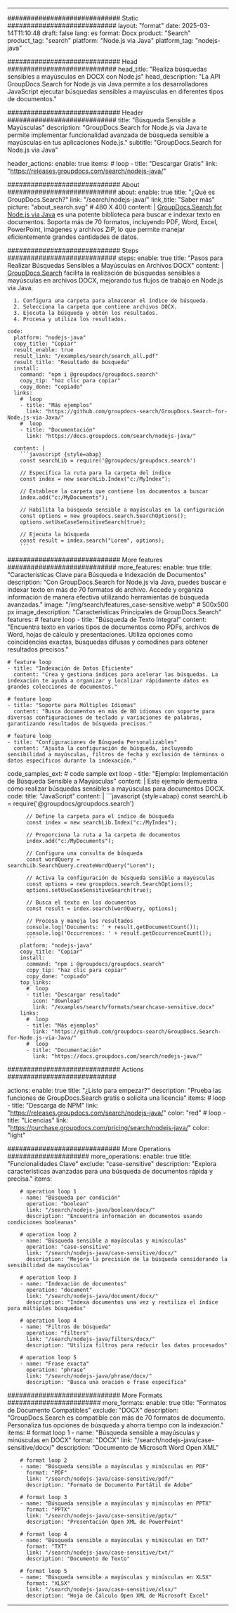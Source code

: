
---
############################# Static ############################
layout: "format"
date:  2025-03-14T11:10:48
draft: false
lang: es
format: Docx
product: "Search"
product_tag: "search"
platform: "Node.js via Java"
platform_tag: "nodejs-java"

############################# Head ############################
head_title: "Realiza búsquedas sensibles a mayúsculas en DOCX con Node.js"
head_description: "La API GroupDocs.Search for Node.js via Java permite a los desarrolladores JavaScript ejecutar búsquedas sensibles a mayúsculas en diferentes tipos de documentos."

############################# Header ############################
title: "Búsqueda Sensible a Mayúsculas" 
description: "GroupDocs.Search for Node.js via Java te permite implementar funcionalidad avanzada de búsqueda sensible a mayúsculas en tus aplicaciones Node.js."
subtitle: "GroupDocs.Search for Node.js via Java" 

header_actions:
  enable: true
  items:
    #  loop
    - title: "Descargar Gratis"
      link: "https://releases.groupdocs.com/search/nodejs-java/"
      
############################# About ############################
about:
    enable: true
    title: "¿Qué es GroupDocs.Search?"
    link: "/search/nodejs-java/"
    link_title: "Saber más"
    picture: "about_search.svg" # 480 X 400
    content: |
       [GroupDocs.Search for Node.js via Java](/search/nodejs-java/) es una potente biblioteca para buscar e indexar texto en documentos. Soporta más de 70 formatos, incluyendo PDF, Word, Excel, PowerPoint, imágenes y archivos ZIP, lo que permite manejar eficientemente grandes cantidades de datos.

############################# Steps ############################
steps:
    enable: true
    title: "Pasos para Realizar Búsquedas Sensibles a Mayúsculas en Archivos DOCX"
    content: |
      [GroupDocs.Search](/search/nodejs-java/) facilita la realización de búsquedas sensibles a mayúsculas en archivos DOCX, mejorando tus flujos de trabajo en Node.js via Java.
      
      1. Configura una carpeta para almacenar el índice de búsqueda.
      2. Selecciona la carpeta que contiene archivos DOCX.
      3. Ejecuta la búsqueda y obtén los resultados.
      4. Procesa y utiliza los resultados.
   
    code:
      platform: "nodejs-java"
      copy_title: "Copiar"
      result_enable: true
      result_link: "/examples/search/search_all.pdf"
      result_title: "Resultado de búsqueda"
      install:
        command: "npm i @groupdocs/groupdocs.search"
        copy_tip: "haz clic para copiar"
        copy_done: "copiado"
      links:
        #  loop
        - title: "Más ejemplos"
          link: "https://github.com/groupdocs-search/GroupDocs.Search-for-Node.js-via-Java/"
        #  loop
        - title: "Documentación"
          link: "https://docs.groupdocs.com/search/nodejs-java/"
          
      content: |
        ```javascript {style=abap}
        const searchLib = require('@groupdocs/groupdocs.search')

        // Especifica la ruta para la carpeta del índice
        const index = new searchLib.Index("c:/MyIndex");

        // Establece la carpeta que contiene los documentos a buscar
        index.add("c:/MyDocuments");

        // Habilita la búsqueda sensible a mayúsculas en la configuración
        const options = new groupdocs.search.SearchOptions();
        options.setUseCaseSensitiveSearch(true);

        // Ejecuta la búsqueda
        const result = index.search("Lorem", options);
        ```            

############################# More features ############################
more_features:
  enable: true
  title: "Características Clave para Búsqueda e Indexación de Documentos"
  description: "Con GroupDocs.Search for Node.js via Java, puedes buscar e indexar texto en más de 70 formatos de archivo. Accede y organiza información de manera efectiva utilizando herramientas de búsqueda avanzadas."
  image: "/img/search/features_case-sensitive.webp" # 500x500 px
  image_description: "Características Principales de GroupDocs.Search"
  features:
    # feature loop
    - title: "Búsqueda de Texto Integral"
      content: "Encuentra texto en varios tipos de documentos como PDFs, archivos de Word, hojas de cálculo y presentaciones. Utiliza opciones como coincidencias exactas, búsquedas difusas y comodines para obtener resultados precisos."

    # feature loop
    - title: "Indexación de Datos Eficiente"
      content: "Crea y gestiona índices para acelerar las búsquedas. La indexación te ayuda a organizar y localizar rápidamente datos en grandes colecciones de documentos."

    # feature loop
    - title: "Soporte para Múltiples Idiomas"
      content: "Busca documentos en más de 80 idiomas con soporte para diversas configuraciones de teclado y variaciones de palabras, garantizando resultados de búsqueda precisos."

    # feature loop
    - title: "Configuraciones de Búsqueda Personalizables"
      content: "Ajusta la configuración de búsqueda, incluyendo sensibilidad a mayúsculas, filtros de fecha y exclusión de términos o datos específicos durante la indexación."
      
  code_samples_ext:
    # code sample ext loop
    - title: "Ejemplo: Implementación de Búsqueda Sensible a Mayúsculas"
      content: |
        Este ejemplo demuestra cómo realizar búsquedas sensibles a mayúsculas para documentos DOCX.
      code:
        title: "JavaScript"
        content: |
          ```javascript {style=abap}
          const searchLib = require('@groupdocs/groupdocs.search')
          
          // Define la carpeta para el índice de búsqueda
          const index = new searchLib.Index("c:/MyIndex");
              
          // Proporciona la ruta a la carpeta de documentos
          index.add("c:/MyDocuments");

          // Configura una consulta de búsqueda
          const wordQuery = searchLib.SearchQuery.createWordQuery("Lorem");

          // Activa la configuración de búsqueda sensible a mayúsculas
          const options = new groupdocs.search.SearchOptions();
          options.setUseCaseSensitiveSearch(true);

          // Busca el texto en los documentos
          const result = index.search(wordQuery, options);
          
          // Procesa y maneja los resultados
          console.log('Documents: ' + result.getDocumentCount());
          console.log('Occurrences: ' + result.getOccurrenceCount());
          ```
        platform: "nodejs-java"
        copy_title: "Copiar"
        install:
          command: "npm i @groupdocs/groupdocs.search"
          copy_tip: "haz clic para copiar"
          copy_done: "copiado"
        top_links:
          #  loop
          - title: "Descargar resultado"
            icon: "download"
            link: "/examples/search/formats/searchcase-sensitive.docx"
        links:
          #  loop
          - title: "Más ejemplos"
            link: "https://github.com/groupdocs-search/GroupDocs.Search-for-Node.js-via-Java/"
          #  loop
          - title: "Documentación"
            link: "https://docs.groupdocs.com/search/nodejs-java/"
            

            


############################# Actions ############################

actions:
  enable: true
  title: "¿Listo para empezar?"
  description: "Prueba las funciones de GroupDocs.Search gratis o solicita una licencia"
  items:
    #  loop
    - title: "Descarga de NPM"
      link: "https://releases.groupdocs.com/search/nodejs-java/"
      color: "red"
        #  loop
    - title: "Licencias"
      link: "https://purchase.groupdocs.com/pricing/search/nodejs-java/"
      color: "light"


############################# More Operations #####################
more_operations:
    enable: true
    title: "Funcionalidades Clave"
    exclude: "case-sensitive"
    description: "Explora características avanzadas para una búsqueda de documentos rápida y precisa."
    items: 
          
        # operation loop 1
        - name: "Búsqueda por condición"
          operation: "boolean"
          link: "/search/nodejs-java/boolean/docx/"
          description: "Encuentra información en documentos usando condiciones booleanas"

        # operation loop 2
        - name: "Búsqueda sensible a mayúsculas y minúsculas"
          operation: "case-sensitive"
          link: "/search/nodejs-java/case-sensitive/docx/"
          description: "Mejora la precisión de la búsqueda considerando la sensibilidad de mayúsculas"

        # operation loop 3
        - name: "Indexación de documentos"
          operation: "document"
          link: "/search/nodejs-java/document/docx/"
          description: "Indexa documentos una vez y reutiliza el índice para múltiples búsquedas"

        # operation loop 4
        - name: "Filtros de búsqueda"
          operation: "filters"
          link: "/search/nodejs-java/filters/docx/"
          description: "Utiliza filtros para reducir los datos procesados"

        # operation loop 5
        - name: "Frase exacta"
          operation: "phrase"
          link: "/search/nodejs-java/phrase/docx/"
          description: "Busca una oración o frase específica"
          
        
          
############################# More Formats ########################
more_formats:
    enable: true
    title: "Formatos de Documento Compatibles"
    exclude: "DOCX"
    description: "GroupDocs.Search es compatible con más de 70 formatos de documento. Personaliza tus opciones de búsqueda y ahorra tiempo con la indexación."
    items: 
        # format loop 1
        - name: "Búsqueda sensible a mayúsculas y minúsculas en DOCX"
          format: "DOCX"
          link: "/search/nodejs-java/case-sensitive/docx/"
          description: "Documento de Microsoft Word Open XML"
          
        # format loop 2
        - name: "Búsqueda sensible a mayúsculas y minúsculas en PDF"
          format: "PDF"
          link: "/search/nodejs-java/case-sensitive/pdf/"
          description: "Formato de Documento Portátil de Adobe"
          
        # format loop 3
        - name: "Búsqueda sensible a mayúsculas y minúsculas en PPTX"
          format: "PPTX"
          link: "/search/nodejs-java/case-sensitive/pptx/"
          description: "Presentación Open XML de PowerPoint"

        # format loop 4
        - name: "Búsqueda sensible a mayúsculas y minúsculas en TXT"
          format: "TXT"
          link: "/search/nodejs-java/case-sensitive/txt/"
          description: "Documento de Texto"
          
        # format loop 5
        - name: "Búsqueda sensible a mayúsculas y minúsculas en XLSX"
          format: "XLSX"
          link: "/search/nodejs-java/case-sensitive/xlsx/"
          description: "Hoja de Cálculo Open XML de Microsoft Excel"
  

---